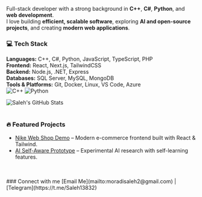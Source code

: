 Full-stack developer with a strong background in **C++**, **C#**, **Python**, and **web development**.  
I love building **efficient, scalable software**, exploring **AI and open-source projects**, and creating **modern web applications**.

### 💻 Tech Stack
**Languages:** C++, C#, Python, JavaScript, TypeScript, PHP  
**Frontend:** React, Next.js, TailwindCSS  
**Backend:** Node.js, .NET, Express  
**Databases:** SQL Server, MySQL, MongoDB  
**Tools & Platforms:** Git, Docker, Linux, VS Code, Azure
<br>
![C++](https://img.shields.io/badge/-C++-00599C?style=flat&logo=c%2B%2B&logoColor=white)
![Python](https://img.shields.io/badge/-Python-3776AB?style=flat&logo=python&logoColor=white)


![Saleh's GitHub Stats](https://github-readme-stats.vercel.app/api?username=yourusername&show_icons=true&theme=radical)
<br>
<br>
### 🔥 Featured Projects
- [Nike Web Shop Demo](https://github.com/yourusername/nike-web-shop) – Modern e-commerce frontend built with React & Tailwind.
- [AI Self-Aware Prototype](https://github.com/yourusername/ai-prototype) – Experimental AI research with self-learning features.

<br>
<br>
###  Connect with me
[Email Me](mailto:moradisaleh2@gmail.com) | [Telegram](https://t.me/Saleh13832) 
